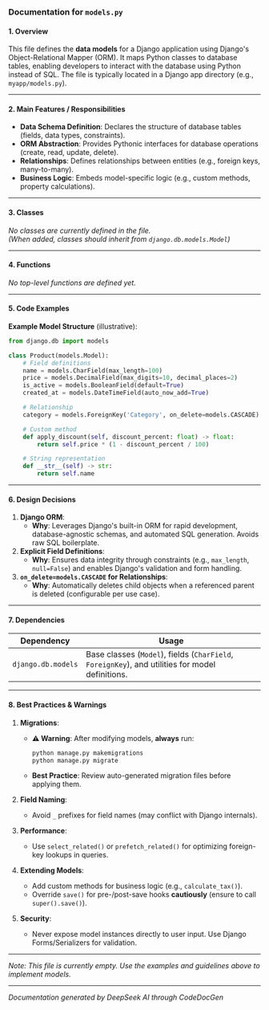 ### Documentation for `models.py`

#### 1. **Overview**
This file defines the **data models** for a Django application using Django's Object-Relational Mapper (ORM). It maps Python classes to database tables, enabling developers to interact with the database using Python instead of SQL. The file is typically located in a Django app directory (e.g., `myapp/models.py`).

---

#### 2. **Main Features / Responsibilities**
- **Data Schema Definition**: Declares the structure of database tables (fields, data types, constraints).
- **ORM Abstraction**: Provides Pythonic interfaces for database operations (create, read, update, delete).
- **Relationships**: Defines relationships between entities (e.g., foreign keys, many-to-many).
- **Business Logic**: Embeds model-specific logic (e.g., custom methods, property calculations).

---

#### 3. **Classes**
*No classes are currently defined in the file.*  
*(When added, classes should inherit from `django.db.models.Model`)*

---

#### 4. **Functions**
*No top-level functions are defined yet.*

---

#### 5. **Code Examples**
**Example Model Structure** (illustrative):  
```python
from django.db import models

class Product(models.Model):
    # Field definitions
    name = models.CharField(max_length=100)
    price = models.DecimalField(max_digits=10, decimal_places=2)
    is_active = models.BooleanField(default=True)
    created_at = models.DateTimeField(auto_now_add=True)

    # Relationship
    category = models.ForeignKey('Category', on_delete=models.CASCADE)

    # Custom method
    def apply_discount(self, discount_percent: float) -> float:
        return self.price * (1 - discount_percent / 100)

    # String representation
    def __str__(self) -> str:
        return self.name
```

---

#### 6. **Design Decisions**
1. **Django ORM**:  
   - **Why**: Leverages Django's built-in ORM for rapid development, database-agnostic schemas, and automated SQL generation. Avoids raw SQL boilerplate.
2. **Explicit Field Definitions**:  
   - **Why**: Ensures data integrity through constraints (e.g., `max_length`, `null=False`) and enables Django's validation and form handling.
3. **`on_delete=models.CASCADE` for Relationships**:  
   - **Why**: Automatically deletes child objects when a referenced parent is deleted (configurable per use case).

---

#### 7. **Dependencies**
| Dependency | Usage |
|------------|-------|
| `django.db.models` | Base classes (`Model`), fields (`CharField`, `ForeignKey`), and utilities for model definitions. |

---

#### 8. **Best Practices & Warnings**
1. **Migrations**:  
   - **⚠️ Warning**: After modifying models, **always** run:  
     ```bash
     python manage.py makemigrations
     python manage.py migrate
     ```
   - **Best Practice**: Review auto-generated migration files before applying them.

2. **Field Naming**:  
   - Avoid `_` prefixes for field names (may conflict with Django internals).

3. **Performance**:  
   - Use `select_related()` or `prefetch_related()` for optimizing foreign-key lookups in queries.

4. **Extending Models**:  
   - Add custom methods for business logic (e.g., `calculate_tax()`).  
   - Override `save()` for pre-/post-save hooks **cautiously** (ensure to call `super().save()`).

5. **Security**:  
   - Never expose model instances directly to user input. Use Django Forms/Serializers for validation.

---

*Note: This file is currently empty. Use the examples and guidelines above to implement models.*

---
*Documentation generated by DeepSeek AI through CodeDocGen*
